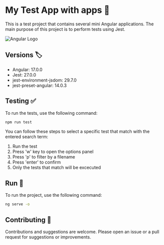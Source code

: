 # My Test App with apps :rocket:

This is a test project that contains several mini Angular applications. The main purpose of this project is to perform tests using Jest.

![Angular Logo](https://angular.io/assets/images/logos/angular/angular.png)

## Versions :label:

- Angular: 17.0.0
- Jest: 27.0.0
- jest-environment-jsdom: 29.7.0
- jest-preset-angular: 14.0.3


## Testing :white_check_mark:

To run the tests, use the following command:

```bash
npm run test
```
You can follow these steps to select a specific test that match with the entered search term:
1. Run the test
2. Press 'w' key to open the options panel
3. Press 'p' to filter by a filename
4. Press 'enter' to confirm
5. Only the tests that match will be excecuted

## Run :running:

To run the project, use the following command:

```bash
ng serve -o
```

## Contributing :handshake:

Contributions and suggestions are welcome. Please open an issue or a pull request for suggestions or improvements.
